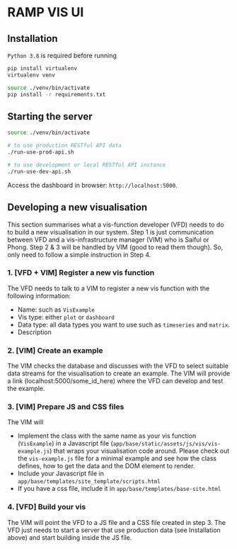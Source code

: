 # RAMP VIS UI

## Installation

`Python 3.8` is required before running

```bash
pip install virtualenv
virtualenv venv

source ./venv/bin/activate
pip install -r requirements.txt
```

## Starting the server

```bash
source ./venv/bin/activate

# to use production RESTful API data
./run-use-prod-api.sh

# to use development or local RESTful API instance
./run-use-dev-api.sh
```

Access the dashboard in browser: `http://localhost:5000`.

## Developing a new visualisation
This section summarises what a vis-function developer (VFD) needs to do to build a new visualisation in our system. Step 1 is just communication between VFD and a vis-infrastructure manager (VIM) who is Saiful or Phong. Step 2 & 3 will be handled by VIM (good to read them though). So, only need to follow a simple instruction in Step 4.

### 1. [VFD + VIM] Register a new vis function
The VFD needs to talk to a VIM to register a new vis function with the following information:
- Name: such as `VisExample`
- Vis type: either `plot` or `dashboard`
- Data type: all data types you want to use such as `timeseries` and `matrix`.
- Description

### 2. [VIM] Create an example
The VIM checks the database and discusses with the VFD to select suitable data streams for the visualisation to create an example. The VIM will provide a link (localhost:5000/some_id_here) where the VFD can develop and test the example.

### 3. [VIM] Prepare JS and CSS files
The VIM will
- Implement the class with the same name as your vis function (`VisExample`) in a Javascript file (`app/base/static/assets/js/vis/vis-example.js`) that wraps your visualisation code around. Please check out the `vis-example.js` file for a minimal example and see how the class defines, how to get the data and the DOM element to render.
- Include your Javascript file in `app/base/templates/site_template/scripts.html`
- If you have a css file, include it in `app/base/templates/base-site.html`

### 4. [VFD] Build your vis
The VIM will point the VFD to a JS file and a CSS file created in step 3. The VFD just needs to start a server that use production data (see Installation above) and start building inside the JS file.